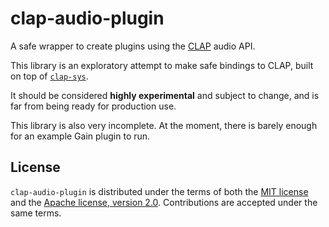 # clap-audio-plugin

A safe wrapper to create plugins using the [CLAP](https://github.com/free-audio/clap) audio API.

This library is an exploratory attempt to make safe bindings to CLAP, built on top of [`clap-sys`](https://github.com/glowcoil/clap-sys).

It should be considered **highly experimental** and subject to change, and is far from being ready for production use.

This library is also very incomplete. At the moment, there is barely enough for an example Gain plugin to run.

## License
`clap-audio-plugin` is distributed under the terms of both the [MIT license](LICENSE-MIT) and the [Apache license, version 2.0](LICENSE-APACHE).
Contributions are accepted under the same terms.